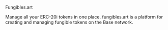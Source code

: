 Fungibles.art

Manage all your ERC-20i tokens in one place. fungibles.art is a platform for creating and
managing fungible tokens on the Base network.
